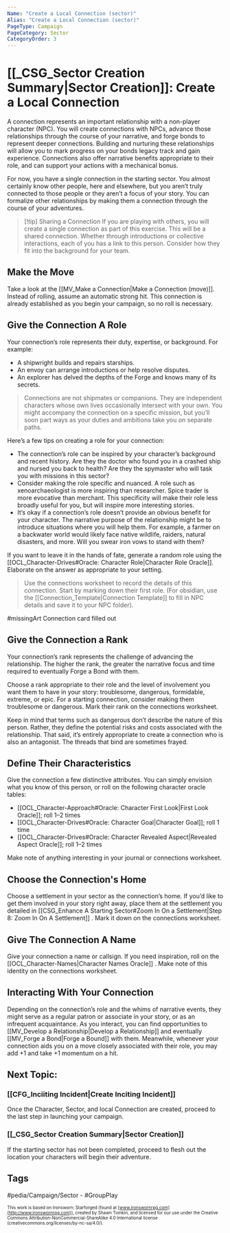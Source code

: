 ```yaml
---
Name: "Create a Local Connection (sector)"
Alias: "Create a Local Connection (sector)"
PageType: Campaign
PageCategory: Sector
CategoryOrder: 3
---
```

# [[_CSG_Sector Creation Summary|Sector Creation]]: Create a Local Connection
A connection represents an important relationship with a non-player character (NPC). You will create connections with NPCs, advance those relationships through the course of your narrative, and forge bonds to represent deeper connections. Building and nurturing these relationships will allow you to mark progress on your bonds legacy track and gain experience. Connections also offer narrative benefits appropriate to their role, and can support your actions with a mechanical bonus.

For now, you have a single connection in the starting sector. You almost certainly know other people, here and elsewhere, but you aren’t truly connected to those people or they aren’t a focus of your story. You can formalize other relationships by making them a connection through the course of your adventures.

> [!tip] Sharing a Connection
> If you are playing with others, you will create a single connection as part of this exercise. This will be a shared connection. Whether through introductions or collective interactions, each of you has a link to this person. Consider how they fit into the background for your team. 

## Make the Move
Take a look at the [[MV_Make a Connection|Make a Connection (move)]]. Instead of rolling, assume an automatic strong hit. This connection is already established as you begin your campaign, so no roll is necessary.

## Give the Connection A Role
Your connection’s role represents their duty, expertise, or background.
For example: 
- A shipwright builds and repairs starships.
- An envoy can arrange introductions or help resolve disputes. 
- An explorer has delved the depths of the Forge and knows many of its secrets.

> Connections are not shipmates or companions. They are independent characters whose own lives occasionally intersect with your own. You might accompany the connection on a specific mission, but you’ll soon part ways as your duties and ambitions take you on separate paths.

Here’s a few tips on creating a role for your connection: 
- The connection’s role can be inspired by your character’s background and recent history. Are they the doctor who found you in a crashed ship and nursed you back to health? Are they the spymaster who will task you with missions in this sector? 
- Consider making the role specific and nuanced. A role such as xenoarchaeologist is more inspiring than researcher. Spice trader is more evocative than merchant. This specificity will make their role less broadly useful for you, but will inspire more interesting stories. 
- It’s okay if a connection’s role doesn’t provide an obvious benefit for your character. The narrative purpose of the relationship might be to introduce situations where you will help them. For example, a farmer on a backwater world would likely face native wildlife, raiders, natural disasters, and more. Will you swear iron vows to stand with them?

If you want to leave it in the hands of fate, generate a random role using the [[OCL_Character-Drives#Oracle: Character Role|Character Role Oracle]]. Elaborate on the answer as appropriate to your setting.

> Use the connections worksheet to record the details of this connection. Start by marking down their first role. (For obsidian, use the [[Connection_Template|Connection Template]] to fill in NPC details and save it to your NPC folder).

#missingArt Connection card filled out

## Give the Connection a Rank
Your connection’s rank represents the challenge of advancing the relationship. The higher the rank, the greater the narrative focus and time required to eventually Forge a Bond with them.

Choose a rank appropriate to their role and the level of involvement you want them to have in your story: troublesome, dangerous, formidable, extreme, or epic. For a starting connection, consider making them troublesome or dangerous. Mark their rank on the connections worksheet.

Keep in mind that terms such as dangerous don’t describe the nature of this person. Rather, they define the potential risks and costs associated with the relationship. That said, it’s entirely appropriate to create a connection who is also an antagonist. The threads that bind are sometimes frayed.

## Define Their Characteristics
Give the connection a few distinctive attributes. You can simply envision what you know of this person, or roll on the following character oracle tables: 
- [[OCL_Character-Approach#Oracle: Character First Look|First Look Oracle]]; roll 1–2 times 
- [[OCL_Character-Drives#Oracle: Character Goal|Character Goal]]; roll 1 time
- [[OCL_Character-Drives#Oracle: Character Revealed Aspect|Revealed Aspect Oracle]]; roll 1–2 times

Make note of anything interesting in your journal or connections worksheet.

## Choose the Connection's Home
Choose a settlement in your sector as the connection’s home. If you’d like to get them involved in your story right away, place them at the settlement you detailed in [[CSG_Enhance A Starting Sector#Zoom In On a Settlement|Step 8: Zoom In On A Settlement]] . Mark it down on the connections worksheet.

## Give The Connection A Name
Give your connection a name or callsign. If you need inspiration, roll on the [[OCL_Character-Names|Character Names Oracle]] . Make note of this identity on the connections worksheet.

## Interacting With Your Connection
Depending on the connection’s role and the whims of narrative events, they might serve as a regular patron or associate in your story, or as an infrequent acquaintance. As you interact, you can find opportunities to [[MV_Develop a Relationship|Develop a Relationship]] and eventually [[MV_Forge a Bond|Forge a Bound]] with them. Meanwhile, whenever your connection aids you on a move closely associated with their role, you may add +1 and take +1 momentum on a hit.

## Next Topic:
### [[CFG_Inciiting Incident|Create Inciting Incident]]
Once the Character, Sector, and local Connection are created, proceed to the last step in launching your campaign.

### [[_CSG_Sector Creation Summary|Sector Creation]] 
If the starting sector has not been completed, proceed to flesh out the location your characters will begin their adventure.

## Tags
#pedia/Campaign/Sector - #GroupPlay 

<font size=-2>This work is based on Ironsworn: Starforged (found at [www.ironswornrpg.com](http://www.ironswornrpg.com)), created by Shawn Tomkin, and licensed for our use under the Creative Commons Attribution-NonCommercial-ShareAlike 4.0 International license  (creativecommons.org/licenses/by-nc-sa/4.0/).</font>